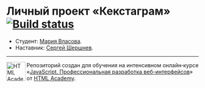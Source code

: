 # Личный проект «Кекстаграм» [![Build status][travis-image]][travis-url]

* Студент: [Мария Власова](https://up.htmlacademy.ru/javascript/21/user/871783).
* Наставник: [Сергей Шершнев](https://htmlacademy.ru/profile/shv_sergey).

---
<a href="https://htmlacademy.ru/intensive/javascript"><img align="left" width="50" height="50" alt="HTML Academy" src="https://up.htmlacademy.ru/static/img/intensive/javascript/logo-for-github-2.png"></a>

Репозиторий создан для обучения на интенсивном онлайн‑курсе «[JavaScript. Профессиональная разработка веб-интерфейсов](https://htmlacademy.ru/intensive/javascript)» от [HTML Academy](https://htmlacademy.ru).

[travis-image]: https://travis-ci.com/htmlacademy-javascript/871783-kekstagram-21.svg?branch=master
[travis-url]: https://travis-ci.com/htmlacademy-javascript/871783-kekstagram-21
